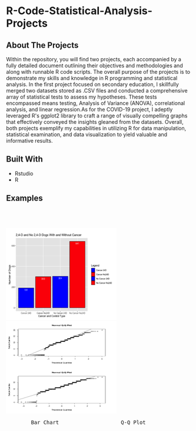 # R-Code-Statistical-Analysis-Projects

## About The Projects

Within the repository, you will find two projects, each accompanied by a fully detailed document outlining their objectives and methodologies and along with runnable R code scripts. The overall purpose of the projects is to demonstrate my skills and knowledge in R programming and statistical analysis. In the first project focused on secondary education, I skillfully merged two datasets stored as .CSV files and conducted a comprehensive array of statistical tests to assess my hypotheses. These tests encompassed means testing, Analysis of Variance (ANOVA), correlational analysis, and linear regression.As for the COVID-19 project, I adeptly leveraged R's ggplot2 library to craft a range of visually compelling graphs that effectively conveyed the insights gleaned from the datasets. Overall, both projects exemplify my capabilities in utilizing R for data manipulation, statistical examination, and data visualization to yield valuable and informative results.

## Built With 

* Rstudio 
* R

 ## Examples 

<p float="left">
  <img src="https://github.com/zzachari23/R-Code-Statistical-Analysis-Projects/blob/main/Screenshot%202023-09-11%20at%202.12.22%20AM.png" width="300" height = "250"/>
   <img height="300" hspace="23"/> 
  <img src="https://github.com/zzachari23/R-Code-Statistical-Analysis-Projects/blob/main/Screenshot%202023-09-11%20at%202.12.48%20AM.png" width="300" height = "250"/>
</p>
<pre>        Bar Chart                    Q-Q Plot     </pre>

